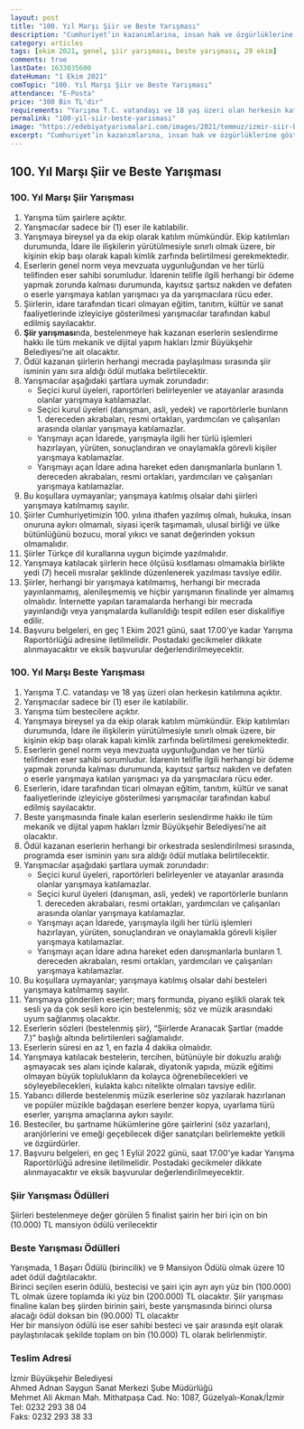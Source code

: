 ```yaml
---
layout: post
title: "100. Yıl Marşı Şiir ve Beste Yarışması"
description: "Cumhuriyet’in kazanımlarına, insan hak ve özgürlüklerine gösterdiği saygıya; çağdaşlaşmayı ve çağdaş uygarlık düzeyine ulaşmayı amaçlayan Mustafa Kemal ATATÜRK’ün önderliğinde uygar bir toplum haline gelişe dikkat çekmek amacıyla İzmir Büyükşehir Belediyesi tarafından düzenlenmiştir."
category: articles
tags: [ekim 2021, genel, şiir yarışması, beste yarışması, 29 ekim]
comments: true
lastDate: 1633035600    
dateHuman: "1 Ekim 2021"
comTopic: "100. Yıl Marşı Şiir ve Beste Yarışması"
attendance: "E-Posta"
price: "300 Bin TL'dir"
requirements: "Yarışma T.C. vatandaşı ve 18 yaş üzeri olan herkesin katılımına açıktır."
permalink: "100-yil-siir-beste-yarismasi"
image: "https://edebiyatyarismalari.com/images/2021/temmuz/izmir-siir-beste-yarismasi.jpg"
excerpt: "Cumhuriyet’in kazanımlarına, insan hak ve özgürlüklerine gösterdiği saygıya; çağdaşlaşmayı ve çağdaş uygarlık düzeyine ulaşmayı amaçlayan Mustafa Kemal ATATÜRK’ün önderliğinde uygar bir toplum haline gelişe dikkat çekmek amacıyla İzmir Büyükşehir Belediyesi tarafından düzenlenmiştir."
---
```


## 100. Yıl Marşı Şiir ve Beste Yarışması

### 100. Yıl Marşı Şiir Yarışması
1. Yarışma tüm şairlere açıktır.
2. Yarışmacılar sadece bir (1) eser ile katılabilir.
3. Yarışmaya bireysel ya da ekip olarak katılım mümkündür. Ekip katılımları durumunda, İdare ile ilişkilerin yürütülmesiyle sınırlı olmak üzere, bir kişinin ekip başı olarak kapalı kimlik zarfında belirtilmesi gerekmektedir.
4. Eserlerin genel norm veya mevzuata uygunluğundan ve her türlü telifinden eser sahibi sorumludur. İdarenin telifle ilgili herhangi bir ödeme yapmak zorunda kalması durumunda, kayıtsız şartsız nakden ve defaten o eserle yarışmaya katılan yarışmacı ya da yarışmacılara rücu eder.
5. Şiirlerin, idare tarafından ticari olmayan eğitim, tanıtım, kültür ve sanat faaliyetlerinde izleyiciye gösterilmesi yarışmacılar tarafından kabul edilmiş sayılacaktır.
6. **Şiir yarışması**nda, bestelenmeye hak kazanan eserlerin seslendirme hakkı ile tüm mekanik ve dijital yapım hakları İzmir Büyükşehir Belediyesi’ne ait olacaktır.
7. Ödül kazanan şiirlerin herhangi mecrada paylaşılması sırasında şiir isminin yanı sıra aldığı ödül mutlaka belirtilecektir.
8. Yarışmacılar aşağıdaki şartlara uymak zorundadır:
    - Seçici kurul üyeleri, raportörleri belirleyenler ve atayanlar arasında olanlar yarışmaya katılamazlar.
    - Seçici kurul üyeleri (danışman, asli, yedek) ve raportörlerle bunların 1. dereceden akrabaları, resmi ortakları, yardımcıları ve çalışanları arasında olanlar yarışmaya katılamazlar.
    - Yarışmayı açan İdarede, yarışmayla ilgili her türlü işlemleri hazırlayan, yürüten, sonuçlandıran ve onaylamakla görevli kişiler yarışmaya katılamazlar.
    - Yarışmayı açan İdare adına hareket eden danışmanlarla bunların 1. dereceden akrabaları, resmi ortakları, yardımcıları ve çalışanları yarışmaya katılamazlar.
9. Bu koşullara uymayanlar; yarışmaya katılmış olsalar dahi şiirleri yarışmaya katılmamış sayılır.
10. Şiirler Cumhuriyetimizin 100. yılına ithafen yazılmış olmalı, hukuka, insan onuruna aykırı olmamalı, siyasi içerik taşımamalı, ulusal birliği ve ülke bütünlüğünü bozucu, moral yıkıcı ve sanat değerinden yoksun olmamalıdır.
11. Şiirler Türkçe dil kurallarına uygun biçimde yazılmalıdır.
12. Yarışmaya katılacak şiirlerin hece ölçüsü kısıtlaması olmamakla birlikte yedi (7) heceli mısralar şeklinde düzenlenerek yazılması tavsiye edilir.
13. Şiirler, herhangi bir yarışmaya katılmamış, herhangi bir mecrada yayınlanmamış, alenileşmemiş ve hiçbir yarışmanın finalinde yer almamış olmalıdır. İnternette yapılan taramalarda herhangi bir mecrada yayınlandığı veya yarışmalarda kullanıldığı tespit edilen eser diskalifiye edilir.
14. Başvuru belgeleri, en geç 1 Ekim 2021 günü, saat 17.00'ye kadar Yarışma Raportörlüğü adresine iletilmelidir. Postadaki gecikmeler dikkate alınmayacaktır ve eksik başvurular değerlendirilmeyecektir.

### 100. Yıl Marşı Beste Yarışması
1. Yarışma T.C. vatandaşı ve 18 yaş üzeri olan herkesin katılımına açıktır.
2. Yarışmacılar sadece bir (1) eser ile katılabilir.
3. Yarışma tüm bestecilere açıktır.
4. Yarışmaya bireysel ya da ekip olarak katılım mümkündür. Ekip katılımları durumunda, İdare ile ilişkilerin yürütülmesiyle sınırlı olmak üzere, bir kişinin ekip başı olarak kapalı kimlik zarfında belirtilmesi gerekmektedir.
5. Eserlerin genel norm veya mevzuata uygunluğundan ve her türlü telifinden eser sahibi sorumludur. İdarenin telifle ilgili herhangi bir ödeme yapmak zorunda kalması durumunda, kayıtsız şartsız nakden ve defaten o eserle yarışmaya katılan yarışmacı ya da yarışmacılara rücu eder.
6. Eserlerin, idare tarafından ticari olmayan eğitim, tanıtım, kültür ve sanat faaliyetlerinde izleyiciye gösterilmesi yarışmacılar tarafından kabul edilmiş sayılacaktır.
7. Beste yarışmasında finale kalan eserlerin seslendirme hakkı ile tüm mekanik ve dijital yapım hakları İzmir Büyükşehir Belediyesi’ne ait olacaktır.
8. Ödül kazanan eserlerin herhangi bir orkestrada seslendirilmesi sırasında, programda eser isminin yanı sıra aldığı ödül mutlaka belirtilecektir.
9. Yarışmacılar aşağıdaki şartlara uymak zorundadır:
    - Seçici kurul üyeleri, raportörleri belirleyenler ve atayanlar arasında olanlar yarışmaya katılamazlar.
    -  Seçici kurul üyeleri (danışman, asli, yedek) ve raportörlerle bunların 1. dereceden akrabaları, resmi ortakları, yardımcıları ve çalışanları arasında olanlar yarışmaya katılamazlar.
    - Yarışmayı açan İdarede, yarışmayla ilgili her türlü işlemleri hazırlayan, yürüten, sonuçlandıran ve onaylamakla görevli kişiler yarışmaya katılamazlar.
    - Yarışmayı açan İdare adına hareket eden danışmanlarla bunların 1. dereceden akrabaları, resmi ortakları, yardımcıları ve çalışanları yarışmaya katılamazlar.
10. Bu koşullara uymayanlar; yarışmaya katılmış olsalar dahi besteleri yarışmaya katılmamış sayılır.
11. Yarışmaya gönderilen eserler; marş formunda, piyano eşlikli olarak tek sesli ya da çok sesli koro için bestelenmiş; söz ve müzik arasındaki uyum sağlanmış olacaktır.
12. Eserlerin sözleri (bestelenmiş şiir), “Şiirlerde Aranacak Şartlar (madde 7.)” başlığı altında belirtilenleri sağlamalıdır.
13. Eserlerin süresi en az 1, en fazla 4 dakika olmalıdır.
14. Yarışmaya katılacak bestelerin, tercihen, bütünüyle bir dokuzlu aralığı aşmayacak ses alanı içinde kalarak, diyatonik yapıda, müzik eğitimi olmayan büyük toplulukların da kolayca öğrenebilecekleri ve söyleyebilecekleri, kulakta kalıcı nitelikte olmaları tavsiye edilir.
15. Yabancı dillerde bestelenmiş müzik eserlerine söz yazılarak hazırlanan ve popüler müzikle bağdaşan eserlere benzer kopya, uyarlama türü eserler, yarışma amaçlarına aykırı sayılır.
16. Besteciler, bu şartname hükümlerine göre şairlerini (söz yazarları), aranjörlerini ve emeği geçebilecek diğer sanatçıları belirlemekte yetkili ve özgürdürler.
17. Başvuru belgeleri, en geç 1 Eylül 2022 günü, saat 17.00'ye kadar Yarışma Raportörlüğü adresine iletilmelidir. Postadaki gecikmeler dikkate alınmayacaktır ve eksik başvurular değerlendirilmeyecektir.

### Şiir Yarışması Ödülleri
Şiirleri bestelenmeye değer görülen 5 finalist şairin her biri için on bin (10.000) TL mansiyon ödülü verilecektir

### Beste Yarışması Ödülleri
Yarışmada, 1 Başarı Ödülü (birincilik) ve 9 Mansiyon Ödülü olmak üzere 10 adet ödül dağıtılacaktır.  
Birinci seçilen eserin ödülü, bestecisi ve şairi için ayrı ayrı yüz bin (100.000) TL olmak üzere toplamda iki yüz bin (200.000) TL olacaktır. Şiir yarışması finaline kalan beş şiirden birinin şairi, beste yarışmasında
birinci olursa alacağı ödül doksan bin (90.000) TL olacaktır  
Her bir mansiyon ödülü ise eser sahibi besteci ve şair arasında eşit olarak paylaştırılacak şekilde toplam on bin (10.000) TL olarak belirlenmiştir. 

### Teslim Adresi
İzmir Büyükşehir Belediyesi  
Ahmed Adnan Saygun Sanat Merkezi Şube Müdürlüğü  
Mehmet Ali Akman Mah. Mithatpaşa Cad. No: 1087, Güzelyalı-Konak/İzmir  
Tel: 0232 293 38 04  
Faks: 0232 293 38 33  